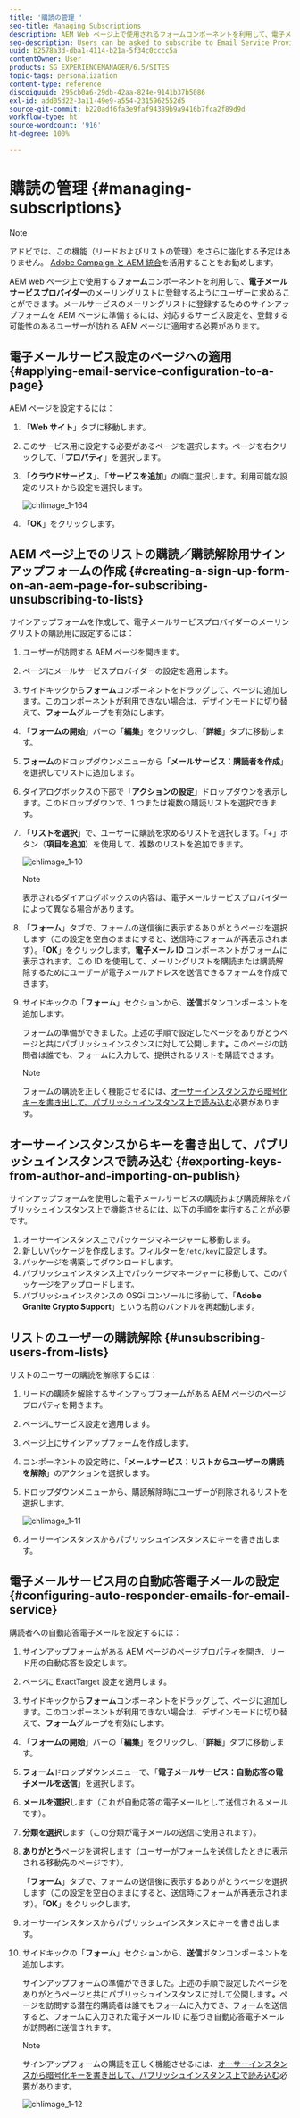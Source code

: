 ```yaml
---
title: '購読の管理 '
seo-title: Managing Subscriptions
description: AEM Web ページ上で使用されるフォームコンポーネントを利用して、電子メールサービスプロバイダーのメーリングリストを購読するようにユーザーに求めることができます。電子メールサービスのメーリングリストの購読用のサインアップフォームを使用して AEM ページを準備するには、対応するサービス設定を潜在的購読者が訪問する AEM ページに適用する必要があります。
seo-description: Users can be asked to subscribe to Email Service Provider's mailing lists with the help of the Form component used on an AEM web page. To prepare an AEM page with a sign-up form for subscription to your e-mail service mailing lists, you must apply the corresponding service configuration to the AEM page that the potential subscriber will visit.
uuid: b2578a3d-dba1-4114-b21a-5f34c0cccc5a
contentOwner: User
products: SG_EXPERIENCEMANAGER/6.5/SITES
topic-tags: personalization
content-type: reference
discoiquuid: 295cb0a6-29db-42aa-824e-9141b37b5086
exl-id: add05d22-3a11-49e9-a554-2315962552d5
source-git-commit: b220adf6fa3e9faf94389b9a9416b7fca2f89d9d
workflow-type: ht
source-wordcount: '916'
ht-degree: 100%

---
```


# 購読の管理 {#managing-subscriptions}

>[!NOTE]
>
>アドビでは、この機能（リードおよびリストの管理）をさらに強化する予定はありません。
>[Adobe Campaign と AEM 統合](/help/sites-administering/campaign.md)を活用することをお勧めします。

AEM web ページ上で使用する&#x200B;**フォーム**&#x200B;コンポーネントを利用して、**電子メールサービスプロバイダー**&#x200B;のメーリングリストに登録するようにユーザーに求めることができます。メールサービスのメーリングリストに登録するためのサインアップフォームを AEM ページに準備するには、対応するサービス設定を、登録する可能性のあるユーザーが訪れる AEM ページに適用する必要があります。

## 電子メールサービス設定のページへの適用 {#applying-email-service-configuration-to-a-page}

AEM ページを設定するには：

1. 「**Web サイト**」タブに移動します。
1. このサービス用に設定する必要があるページを選択します。ページを右クリックして、「**プロパティ**」を選択します。

1. 「**クラウドサービス**」、「**サービスを追加**」の順に選択します。利用可能な設定のリストから設定を選択します。

   ![chlimage_1-164](assets/chlimage_1-164.png)

1. 「**OK**」をクリックします。

## AEM ページ上でのリストの購読／購読解除用サインアップフォームの作成 {#creating-a-sign-up-form-on-an-aem-page-for-subscribing-unsubscribing-to-lists}

サインアップフォームを作成して、電子メールサービスプロバイダーのメーリングリストの購読用に設定するには：

1. ユーザーが訪問する AEM ページを開きます。
1. ページにメールサービスプロバイダーの設定を適用します。

1. サイドキックから&#x200B;**フォーム**&#x200B;コンポーネントをドラッグして、ページに追加します。このコンポーネントが利用できない場合は、デザインモードに切り替えて、**フォーム**&#x200B;グループを有効にします。
1. 「**フォームの開始**」バーの「**編集**」をクリックし、「**詳細**」タブに移動します。
1. **フォーム**&#x200B;のドロップダウンメニューから「**メールサービス：購読者を作成**」を選択してリストに追加します。
1. ダイアログボックスの下部で「**アクションの設定**」ドロップダウンを表示します。このドロップダウンで、1 つまたは複数の購読リストを選択できます。
1. 「**リストを選択**」で、ユーザーに購読を求めるリストを選択します。「+」ボタン（**項目を追加**）を使用して、複数のリストを追加できます。

   ![chlimage_1-10](assets/chlimage_1-10.jpeg)

   >[!NOTE]
   >
   >表示されるダイアログボックスの内容は、電子メールサービスプロバイダーによって異なる場合があります。

1. 「**フォーム**」タブで、フォームの送信後に表示するありがとうページを選択します（この設定を空白のままにすると、送信時にフォームが再表示されます）。「**OK**」をクリックします。**電子メール ID** コンポーネントがフォームに表示されます。この ID を使用して、メーリングリストを購読または購読解除するためにユーザーが電子メールアドレスを送信できるフォームを作成できます。
1. サイドキックの「**フォーム**」セクションから、**送信**&#x200B;ボタンコンポーネントを追加します。

   フォームの準備ができました。上述の手順で設定したページをありがとうページと共にパブリッシュインスタンスに対して公開します&#x200B;**。**&#x200B;このページの訪問者は誰でも、フォームに入力して、提供されるリストを購読できます。

   >[!NOTE]
   >
   >フォームの購読を正しく機能させるには、[オーサーインスタンスから暗号化キーを書き出して、パブリッシュインスタンス上で読み込む](#exporting-keys-from-author-and-importing-on-publish)必要があります。

## オーサーインスタンスからキーを書き出して、パブリッシュインスタンスで読み込む {#exporting-keys-from-author-and-importing-on-publish}

サインアップフォームを使用した電子メールサービスの購読および購読解除をパブリッシュインスタンス上で機能させるには、以下の手順を実行することが必要です。

1. オーサーインスタンス上でパッケージマネージャーに移動します。
1. 新しいパッケージを作成します。フィルターを`/etc/key`に設定します。
1. パッケージを構築してダウンロードします。
1. パブリッシュインスタンス上でパッケージマネージャーに移動して、このパッケージをアップロードします。
1. パブリッシュインスタンスの OSGi コンソールに移動して、「**Adobe Granite Crypto Support**」という名前のバンドルを再起動します。

## リストのユーザーの購読解除 {#unsubscribing-users-from-lists}

リストのユーザーの購読を解除するには：

1. リードの購読を解除するサインアップフォームがある AEM ページのページプロパティを開きます。
1. ページにサービス設定を適用します。
1. ページ上にサインアップフォームを作成します。
1. コンポーネントの設定時に、「**メールサービス**：**リストからユーザーの購読を解除**」のアクションを選択します。
1. ドロップダウンメニューから、購読解除時にユーザーが削除されるリストを選択します。

   ![chlimage_1-11](assets/chlimage_1-11.jpeg)

1. オーサーインスタンスからパブリッシュインスタンスにキーを書き出します。

## 電子メールサービス用の自動応答電子メールの設定 {#configuring-auto-responder-emails-for-email-service}

購読者への自動応答電子メールを設定するには：

1. サインアップフォームがある AEM ページのページプロパティを開き、リード用の自動応答を設定します。
1. ページに ExactTarget 設定を適用します。

1. サイドキックから&#x200B;**フォーム**&#x200B;コンポーネントをドラッグして、ページに追加します。このコンポーネントが利用できない場合は、デザインモードに切り替えて、**フォーム**&#x200B;グループを有効にします。
1. 「**フォームの開始**」バーの「**編集**」をクリックし、「**詳細**」タブに移動します。
1. **フォーム**&#x200B;ドロップダウンメニューで、「**電子メールサービス：自動応答の電子メールを送信**」を選択します。
1. **メールを選択**&#x200B;します（これが自動応答の電子メールとして送信されるメールです）。

1. **分類を選択**&#x200B;します（この分類が電子メールの送信に使用されます）。
1. **ありがとう**&#x200B;ページを選択します（ユーザーがフォームを送信したときに表示される移動先のページです）。

   「**フォーム**」タブで、フォームの送信後に表示するありがとうページを選択します（この設定を空白のままにすると、送信時にフォームが再表示されます）。「**OK**」をクリックします。

1. オーサーインスタンスからパブリッシュインスタンスにキーを書き出します。
1. サイドキックの「**フォーム**」セクションから、**送信**&#x200B;ボタンコンポーネントを追加します。

   サインアップフォームの準備ができました。上述の手順で設定したページをありがとうページと共にパブリッシュインスタンスに対して公開します&#x200B;**。**&#x200B;ページを訪問する潜在的購読者は誰でもフォームに入力でき、フォームを送信すると、フォームに入力された電子メール ID に基づき自動応答電子メールが訪問者に送信されます。

   >[!NOTE]
   >
   >サインアップフォームの購読を正しく機能させるには、[オーサーインスタンスから暗号化キーを書き出して、パブリッシュインスタンス上で読み込む](#exporting-keys-from-author-and-importing-on-publish)必要があります。

   ![chlimage_1-12](assets/chlimage_1-12.jpeg)
